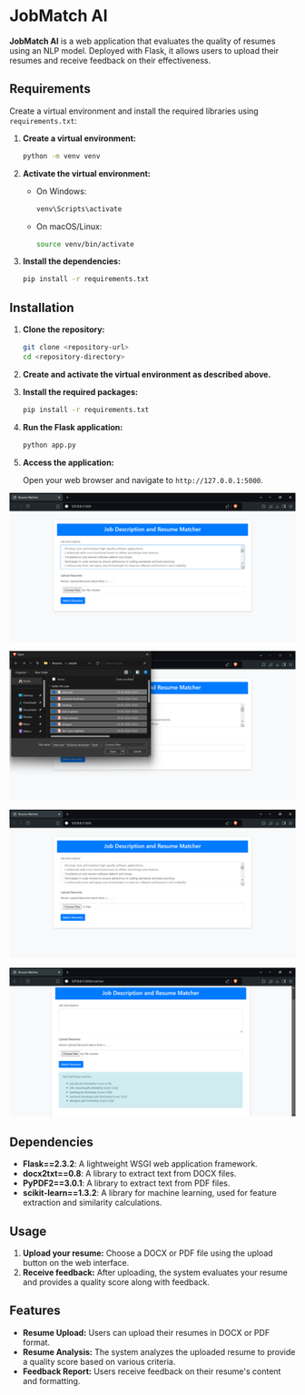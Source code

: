 # JobMatch AI 

**JobMatch AI** is a web application that evaluates the quality of resumes using an NLP model. Deployed with Flask, it allows users to upload their resumes and receive feedback on their effectiveness.

## Requirements

Create a virtual environment and install the required libraries using `requirements.txt`:

1. **Create a virtual environment:**

   ```bash
   python -m venv venv
   ```

2. **Activate the virtual environment:**

   - On Windows:

     ```bash
     venv\Scripts\activate
     ```

   - On macOS/Linux:

     ```bash
     source venv/bin/activate
     ```

3. **Install the dependencies:**

   ```bash
   pip install -r requirements.txt
   ```

## Installation

1. **Clone the repository:**

   ```bash
   git clone <repository-url>
   cd <repository-directory>
   ```

2. **Create and activate the virtual environment as described above.**

3. **Install the required packages:**

   ```bash
   pip install -r requirements.txt
   ```

4. **Run the Flask application:**

   ```bash
   python app.py
   ```

5. **Access the application:**

   Open your web browser and navigate to `http://127.0.0.1:5000`.

![Description of Image](https://github.com/kushalgupta1203/JobMatch-AI/blob/main/pictures/1.png)

![Description of Image](https://github.com/kushalgupta1203/JobMatch-AI/blob/main/pictures/2.png)

![Description of Image](https://github.com/kushalgupta1203/JobMatch-AI/blob/main/pictures/3.png)

![Description of Image](https://github.com/kushalgupta1203/JobMatch-AI/blob/main/pictures/4.png)

## Dependencies

- **Flask==2.3.2**: A lightweight WSGI web application framework.
- **docx2txt==0.8**: A library to extract text from DOCX files.
- **PyPDF2==3.0.1**: A library to extract text from PDF files.
- **scikit-learn==1.3.2**: A library for machine learning, used for feature extraction and similarity calculations.

## Usage

1. **Upload your resume:** Choose a DOCX or PDF file using the upload button on the web interface.
2. **Receive feedback:** After uploading, the system evaluates your resume and provides a quality score along with feedback.

## Features

- **Resume Upload:** Users can upload their resumes in DOCX or PDF format.
- **Resume Analysis:** The system analyzes the uploaded resume to provide a quality score based on various criteria.
- **Feedback Report:** Users receive feedback on their resume's content and formatting.
